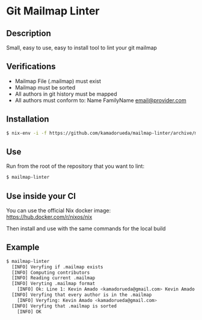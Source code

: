 # Git Mailmap Linter

## Description

Small, easy to use, easy to install tool to lint your git mailmap

## Verifications

- Mailmap File (.mailmap) must exist
- Mailmap must be sorted
- All authors in git history must be mapped
- All authors must conform to: Name FamilyName <email@provider.com>

## Installation

```bash
$ nix-env -i -f https://github.com/kamadorueda/mailmap-linter/archive/master.tar.gz
```

## Use

Run from the root of the repository that you want to lint:

```bash
$ mailmap-linter
```

## Use inside your CI

You can use the official Nix docker image: https://hub.docker.com/r/nixos/nix

Then install and use with the same commands for the local build

## Example

```bash
$ mailmap-linter
  [INFO] Veryfing if .mailmap exists
  [INFO] Computing contributors
  [INFO] Reading current .mailmap
  [INFO] Veryting .mailmap format
    [INFO] Ok: Line 1: Kevin Amado <kamadorueda@gmail.com> Kevin Amado <kamadorueda@gmail.com>
  [INFO] Veryfing that every author is in the .mailmap
    [INFO] Veryfing: Kevin Amado <kamadorueda@gmail.com>
  [INFO] Veryfing that .mailmap is sorted
    [INFO] OK
```
